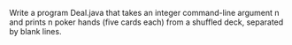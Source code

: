Write a program Deal.java that takes an integer command-line argument n and prints n poker hands (five cards each) from a shuffled deck, separated by blank lines.
